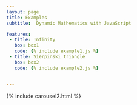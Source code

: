 ```yaml
---
layout: page
title: Examples
subtitle:  Dynamic Mathematics with JavaScript

features:
 - title: Infinity
   box: box1
   code: {% include example1.js %}
 - title: Sierpinski triangle
   box: box2
   code: {% include example2.js %}


---
```

<script type="text/javascript">
{% include example1.js %}
</script>
<script type="text/javascript">
{% include example2.js %}
</script>

{% include carousel2.html %}
